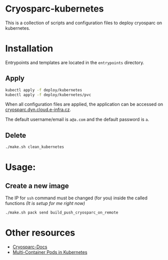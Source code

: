 # Cryosparc-kubernetes

This is a collection of scripts and configuration files to deploy cryosparc on kubernetes.

# Installation
Entrypoints and templates are located in the `entrypoints` directory.

## Apply
```bash
kubectl apply -f deploy/kubernetes
kubectl apply -f deploy/kubernetes/pvc
```

When all configuration files are applied, the application can be accessed on [cryosparc.dyn.cloud.e-infra.cz](cryosparc.dyn.cloud.e-infra.cz).

The default username/email is `a@a.com` and the default password is `a`.

## Delete
```bash
./make.sh clean_kubernetes
```

# Usage:

## Create a new image

The IP for `ssh` command must be changed (for you) inside the called functions _(It is setup for me right now)_

```bash
./make.sh pack send build_push_cryosparc_on_remote
```

# Other resources

[//]: # (URL)

- [Cryosparc-Docs](https://cryosparc.com/docs/)
- [Multi-Container Pods in Kubernetes](https://linchpiner.github.io/k8s-multi-container-pods.html#:~:text=A%20Pod%20is%20is%20the,containers%20are%20relatively%20tightly%20coupled.)
